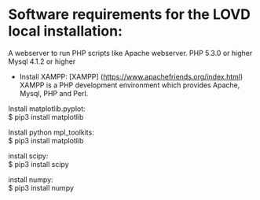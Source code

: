 # Software requirements for the LOVD local installation:
A webserver to run PHP scripts like Apache webserver.
PHP 5.3.0 or higher
Mysql 4.1.2 or higher

* Install XAMPP:
[XAMPP] (https://www.apachefriends.org/index.html)
XAMPP is a PHP development environment which provides Apache, Mysql, PHP and Perl.






Install matplotlib.pyplot:<br/>
$ pip3 install matplotlib

Install python mpl_toolkits:<br/>
$ pip3 install matplotlib

install scipy:<br/>
$ pip3 install scipy

install numpy:<br/>
$ pip3 install numpy
